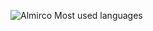 
![Almirco Most used languages](https://github-readme-stats.vercel.app/api/top-langs/?username=JesusAlmirco&layout=compact&hide_border=true&langs_count=10)
<!---
JesusAlmirco/JesusAlmirco is a ✨ special ✨ repository because its `README.md` (this file) appears on your GitHub profile.
You can click the Preview link to take a look at your changes.
--->

